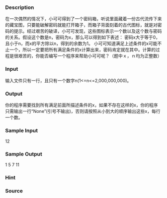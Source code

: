 
### Description

在一次偶然的情况下，小可可得到了一个密码箱，听说里面藏着一份古代流传下来的藏宝图，只要能破解密码就能打开箱子，而箱子背面刻着的古代图标，就是对密码的提示。经过艰苦的破译，小可可发现，这些图标表示一个数以及这个数与密码的关系。假设这个数是n，密码为x，那么可以得到如下表述：
密码x大于等于0，且小于n，而x的平方除以n，得到的余数为1。
小可可知道满足上述条件的x可能不止一个，所以一定要把所有满足条件的x计算出来，密码肯定就在其中。计算的过程是很艰苦的，你能否编写一个程序来帮助小可可呢？（题中ｘ，ｎ均为正整数）

### Input
输入文件只有一行，且只有一个数字n(1<=n<=2,000,000,000)。

### Output
你的程序需要找到所有满足前面所描述条件的x，如果不存在这样的x，你的程序只需输出一行“None”(引号不输出)，否则请按照从小到大的顺序输出这些x，每行一个数。


### Sample Input
12

### Sample Output
1
5
7
11

### Hint

### Source
